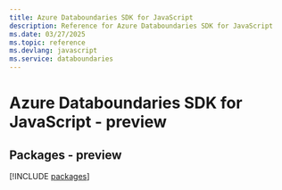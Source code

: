 ```yaml
---
title: Azure Databoundaries SDK for JavaScript
description: Reference for Azure Databoundaries SDK for JavaScript
ms.date: 03/27/2025
ms.topic: reference
ms.devlang: javascript
ms.service: databoundaries
---
```

# Azure Databoundaries SDK for JavaScript - preview
## Packages - preview
[!INCLUDE [packages](databoundaries-index.md)]